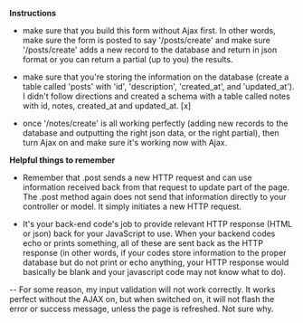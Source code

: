 **Instructions**
- make sure that you build this form without Ajax first. In other words, make sure the form is posted to say '/posts/create' and make sure '/posts/create' adds a new record to the database and return in json format or you can return a partial (up to you) the results.

- make sure that you're storing the information on the database (create a table called 'posts' with 'id', 'description', 'created_at', and 'updated_at'). I didn't follow directions and created a schema with a table called notes with id, notes, created_at and updated_at. [x]

- once '/notes/create' is all working perfectly (adding new records to the database and outputting the right json data, or the right partial), then turn Ajax on and make sure it's working now with Ajax.

**Helpful things to remember**
- Remember that .post sends a new HTTP request and can use information received back from that request to update part of the page.  The .post method again does not send that information directly to your controller or model.  It simply initiates a new HTTP request. 

- It's your back-end code's job to provide relevant HTTP response (HTML or json) back for your JavaScript to use.  When your backend codes echo or prints something, all of these are sent back as the HTTP response (in other words, if your codes store information to the proper database but do not print or echo anything, your HTTP response would basically be blank and your javascript code may not know what to do).


--  For some reason, my input validation will not work correctly.  It works perfect without the AJAX on, but when switched on, it will not flash the error or success message, unless the page is refreshed.  Not sure why.